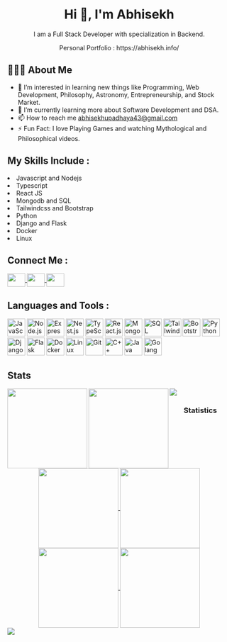 <h1 align="center">Hi 👋, I'm Abhisekh</h1>
<p align="center">I am a Full Stack Developer with specialization in Backend.</p>
<p align="center">Personal Portfolio : https://abhisekh.info/</p>
<h2>👨🏻‍💻  About Me</h2>

- 👀 I’m interested in learning new things like Programming, Web Development, Philosophy, Astronomy, Entrepreneurship, and Stock Market.
- 🌱 I’m currently learning more about Software Development and DSA.
- 📫 How to reach me abhisekhupadhaya43@gmail.com
- ⚡ Fun Fact: I love Playing Games and watching Mythological and Philosophical videos.


<div>
  <h2>My Skills Include :</h2>
   <li>Javascript and Nodejs</li>
   <li>Typescript</li>
   <li>React JS</li>
   <li>Mongodb and SQL</li>
   <li>Tailwindcss and Bootstrap</li>
   <li>Python</li>
   <li>Django and Flask</li>
   <li>Docker</li>
   <li>Linux</li>
</div>


<div>
  <h2>Connect Me :</h2>
  <a href="https://twitter.com/AbhisekUpadhay5" target="_blank" rel="nofollow">
    <img align="center" src="https://raw.githubusercontent.com/rahuldkjain/github-profile-readme-generator/master/src/images/icons/Social/twitter.svg" alt="" height="30" width="40" style="max-width: 100%;">
  </a>
   <a href="https://www.linkedin.com/in/abhisekh-upadhaya-5208a3165/" target="_blank" rel="nofollow">
     <img align="center" src="https://raw.githubusercontent.com/rahuldkjain/github-profile-readme-generator/master/src/images/icons/Social/linked-in-alt.svg" alt="" height="30" width="40" style="max-width: 100%;">
  </a>
  <a href="https://www.instagram.com/abhisekupa/" target="_blank" rel="nofollow">
    <img align="center" src="https://raw.githubusercontent.com/rahuldkjain/github-profile-readme-generator/master/src/images/icons/Social/instagram.svg" alt="" height="30" width="40" style="max-width: 100%;">
  </a>
</div>

<h2 align="left">Languages and Tools :</h2>
<div align="left">
    <img src="https://example.com/path/to/javascript-logo.svg" alt="JavaScript" width="40" height="40"/>
    <img src="https://example.com/path/to/nodejs-logo.svg" alt="Node.js" width="40" height="40"/>
    <img src="https://example.com/path/to/expressjs-logo.svg" alt="Express.js" width="40" height="40"/>
    <img src="https://example.com/path/to/nestjs-logo.svg" alt="Nest.js" width="40" height="40"/>
    <img src="https://example.com/path/to/typescript-logo.svg" alt="TypeScript" width="40" height="40"/>
    <img src="https://example.com/path/to/reactjs-logo.svg" alt="React.js" width="40" height="40"/>
    <img src="https://example.com/path/to/mongodb-logo.svg" alt="MongoDB" width="40" height="40"/>
    <img src="https://example.com/path/to/sql-logo.svg" alt="SQL" width="40" height="40"/>
    <img src="https://example.com/path/to/tailwindcss-logo.svg" alt="Tailwind CSS" width="40" height="40"/>
    <img src="https://example.com/path/to/bootstrap-logo.svg" alt="Bootstrap" width="40" height="40"/>
    <img src="https://example.com/path/to/python-logo.svg" alt="Python" width="40" height="40"/>
    <img src="https://example.com/path/to/django-logo.svg" alt="Django" width="40" height="40"/>
    <img src="https://example.com/path/to/flask-logo.svg" alt="Flask" width="40" height="40"/>
    <img src="https://example.com/path/to/docker-logo.svg" alt="Docker" width="40" height="40"/>
    <img src="https://example.com/path/to/linux-logo.svg" alt="Linux" width="40" height="40"/>
    <img src="https://example.com/path/to/git-logo.svg" alt="Git" width="40" height="40"/>
    <img src="https://example.com/path/to/cpp-logo.svg" alt="C++" width="40" height="40"/>
    <img src="https://example.com/path/to/java-logo.svg" alt="Java" width="40" height="40"/>
    <img src="https://example.com/path/to/golang-logo.svg" alt="Golang" width="40" height="40"/>
</div>

<h2 align="left">Stats</h2>
<div align="center">
  <div align="left">
    <img align="left" src="https://github-readme-stats.vercel.app/api?username=Abhisek0721&show_icons=true&theme=radical" height="180em" />
  </div>
  <div align="left">
    <img align="left" src="https://github-readme-stats.vercel.app/api/top-langs/?username=Abhisek0721&show_icons=true&theme=radical&hide=html,css,scss&langs_count=5" height="180em" />
  </div>
</div>

<img src="https://user-images.githubusercontent.com/73097560/115834477-dbab4500-a447-11eb-908a-139a6edaec5c.gif"><h3 align="center">Statistics</h3>
<div align="center">
  <a href="https://github.com/Abhisek0721">
  <img align="center" src="http://github-profile-summary-cards.vercel.app/api/cards/stats?username=Abhisek0721&theme=2077" height="180em" />
  <img align="center" src="http://github-profile-summary-cards.vercel.app/api/cards/most-commit-language?username=Abhisek0721&theme=radical&hide=html,css,scss" height="180em" />
  <img align="center" src="http://github-profile-summary-cards.vercel.app/api/cards/repos-per-language?username=Abhisek0721&theme=2077&hide=html,css,scss" height="180em" />
  <img align="center" src="http://github-profile-summary-cards.vercel.app/api/cards/profile-details?username=Abhisek0721&theme=2077" height="180em" />
</div>

<img src="https://raw.githubusercontent.com/Trilokia/Trilokia/379277808c61ef204768a61bbc5d25bc7798ccf1/bottom_header.svg" />

